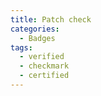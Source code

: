 ```yaml
---
title: Patch check
categories:
  - Badges
tags:
  - verified
  - checkmark
  - certified
---
```

